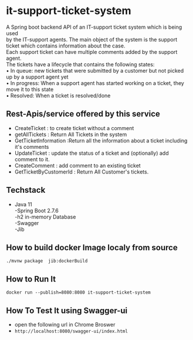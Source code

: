 # it-support-ticket-system
A Spring boot backend API of an IT-support ticket system which is being used  
by the IT-support agents. The main object of the system is the support ticket which contains
information about the case.  
Each support ticket can have multiple comments added by the support
agent.  
The tickets have a lifecycle that contains the following states:  
• In queue: new tickets that were submitted by a customer but not picked up by a support
agent yet    
• In progress: When a support agent has started working on a ticket, they move it to this state    
• Resolved: When a ticket is resolved/done

## Rest-Apis/service offered by this service
- CreateTicket : to create ticket without a comment
- getAllTickets : Return All Tickets in the system
- GetTicketInformation :Return all the information about a ticket including it's comments 
- UpdateTicket : update the status of a ticket and (optionally) add comment to it.
- CreateComment : add comment to an existing ticket
- GetTicketByCustomerId : Return All Customer's tickets.

## Techstack
- Java 11  
-Spring Boot 2.7.6  
-h2 in-memory Database  
-Swagger  
-Jib

## How to build docker Image localy from source
`./mvnw package  jib:dockerBuild`

## How to Run It
`docker run --publish=8080:8080 it-support-ticket-system`

## How To Test It using Swagger-ui
- open the following url in Chrome Broswer  
- `http://localhost:8080/swagger-ui/index.html`

